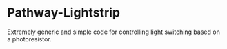 # Pathway-Lightstrip

Extremely generic and simple code for controlling light switching based on a photoresistor.
